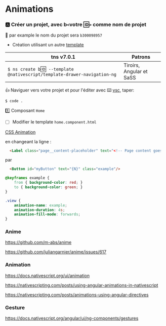 # Animations


### :a: Créer un projet, avec b`<`votre :id:`>` comme nom de projet

:pushpin: par example le nom du projet sera `b300098957` 

* Création utilisant un autre [template](https://github.com/NativeScript/nativescript-app-templates)

|  tns v7.0.1                                                                  |  Patrons                          |
|------------------------------------------------------------------------------|-----------------------------------|
| `$ ns create b`:id:` --template @nativescript/template-drawer-navigation-ng` |  Tiroirs, Angular et SaSS         |

:+1: Naviguer vers votre projet et pour l'éditer avec :keyboard: [vsc](https://github.com/CollegeBoreal/Tutoriels/blob/master/W.Web/T.NativeScript/IDE.md), taper:

```
$ code .
```

:one: Composant `Home`

- [ ] Modifier le template `home.component.html`

[CSS Animation](https://docs.nativescript.org/ui/animation-css.html)

en changeant la ligne :

```html
  <Label class="page__content-placeholder" text="<!-- Page content goes here -->"></Label>
```

par 

```html
  <Button id="myButton" text="{N}" class="example"/>
```

```css
@keyframes example {
    from { background-color: red; }
    to { background-color: green; }
}

.view {
    animation-name: example;
    animation-duration: 4s;
    animation-fill-mode: forwards;
}
```


### Anime
https://github.com/m-abs/anime

https://github.com/juliangarnier/anime/issues/617

### Animation

https://docs.nativescript.org/ui/animation

https://nativescripting.com/posts/using-angular-animations-in-nativescript

https://nativescripting.com/posts/animations-using-angular-directives


### Gesture

https://docs.nativescript.org/angular/ui/ng-components/gestures
